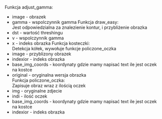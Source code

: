 Funkcja adjust_gamma:  
* image - obrazek 
* gamma - wspolczynnik gamma
Funkcja draw_easy:  
Jest odpowiedzialna za znalezienie kontur, i przybliżenie obrazka   
* dst - wartość threshingu
* v - wspolczynnik gamma  
* x - indeks obrazka
Funkcja kosteczki:  
Detekcja kółek, wywołuje funkcje policzone_oczka    
* image - przyblizony obrazek 
* indexior - indeks obrazka   
* base_img_coords - koordynaty gdzie mamy napisać text ile jest oczek na kostce   
* original - oryginalna wersja obrazka    
Funkcja policzone_oczka:  
Zapisuje obraz wraz z ilością oczek 
* img - oryginalne zdjecie    
* indi - ilość oczek  
* base_img_coords - koordynaty gdzie mamy napisać text ile jest oczek na kostce   
* indexior - indeks obrazka   
